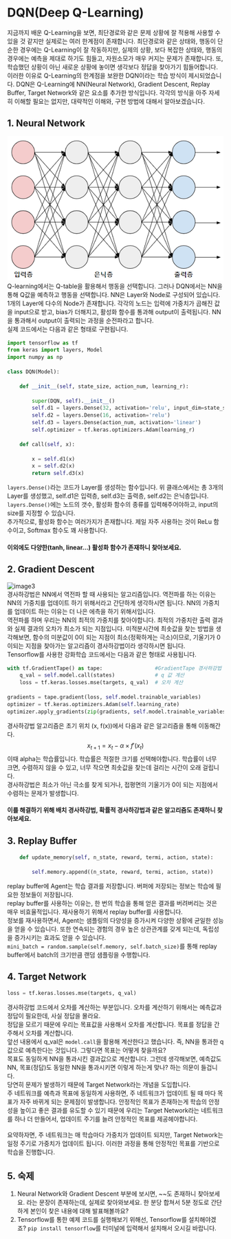 DQN(Deep Q-Learning)
===
 지금까지 배운 Q-Learning을 보면, 최단경로와 같은 문제 상황에 잘 적용해 사용할 수 있을 것 같지만 실제로는 여러 한계점이 존재합니다. 최단경로와 같은 상태와, 행동이 단순한 경우에는 Q-Learning이 잘 작동하지만, 실제의 상황, 보다 복잡한 상태와, 행동의 경우에는 예측을 제대로 하기도 힘들고, 자원소모가 매우 커지는 문제가 존재합니다. 또, 학습했던 상황이 아닌 새로운 상황에 놓이면 생각보다 정답을 찾아가기 힘들어합니다.<br>
 이러한 이유로 Q-Learning의 한계점을 보완한 DQN이라는 학습 방식이 제시되었습니다. DQN은 Q-Learning에 NN(Neural Network), Gradient Descent, Replay Buffer, Target Network와 같은 요소를 추가한 방식입니다. 각각의 방식을 아주 자세히 이해할 필요는 없지만, 대략적인 이해와, 구현 방법에 대해서 알아보겠습니다.<br>
## 1. Neural Network

![image2](image2.png)<br>
Q-learning에서는 Q-table을 활용해서 행동을 선택합니다. 그러나 DQN에서는 NN을 통해 Q값을 예측하고 행동을 선택합니다. NN은 Layer와 Node로 구성되어 있습니다. 1개의 Layer에 다수의 Node가 존재합니다. 각각의 노드는 입력에 가중치가 곱해진 값을 input으로 받고, bias가 더해지고, 활성화 함수를 통과해 output이 출력됩니다. NN을 통과해서 output이 출력되는 과정을 순전파라고 합니다.<br>
실제 코드에서는 다음과 같은 형태로 구현됩니다.
```python
import tensorflow as tf
from keras import layers, Model
import numpy as np

class DQN(Model):

    def __init__(self, state_size, action_num, learning_r):

        super(DQN, self).__init__()
        self.d1 = layers.Dense(32, activation='relu', input_dim=state_size)
        self.d2 = layers.Dense(16, activation='relu')
        self.d3 = layers.Dense(action_num, activation='linear')
        self.optimizer = tf.keras.optimizers.Adam(learning_r)
    
    def call(self, x):

        x = self.d1(x)
        x = self.d2(x)
        return self.d3(x)
```
```layers.Dense()```라는 코드가 Layer를 생성하는 함수입니다. 위 클래스에서는 총 3개의 Layer를 생성했고, self.d1은 입력층, self.d3는 출력층, self.d2는 은닉층입니다. ```layers.Dense()```에는 노드의 갯수, 활성화 함수의 종류를 입력해주어야하고, input의 size를 지정할 수 있습니다.<br>
추가적으로, 활성화 함수는 여러가지가 존재합니다. 제일 자주 사용하는 것이 ReLu 함수이고, Softmax 함수도 꽤 사용합니다. 
#### 이외에도 다양한(tanh, linear...) 활성화 함수가 존재하니 찾아보세요.<br>
## 2. Gradient Descent
![image3](image3.png)<br>
경사하강법은 NN에서 역전파 할 때 사용되는 알고리즘입니다. 역전파를 하는 이유는 NN의 가중치를 업데이트 하기 위해서라고 간단하게 생각하시면 됩니다. NN의 가중치를 업데이트 하는 이유는 더 나은 에측을 하기 위해서입니다.<br>
역전파를 하며 우리는 NN의 최적의 가중치를 찾아야합니다. 최적의 가중치란 출력 결과와 실제 결과의 오차가 최소가 되는 지점입니다. 미적분시간에 최솟값을 찾는 방법을 생각해보면, 함수의 미분값이 0이 되는 지점이 최소(정확하게는 극소)이므로, 기울기가 0이되는 지점을 찾아가는 알고리즘이 경사하강법이라 생각하시면 됩니다.<br>
Tensorflow를 사용한 강화학습 코드에서는 다음과 같은 형태로 사용됩니다.
```python
with tf.GradientTape() as tape:                 #GradientTape 경사하강법 사용을 위해 생성
    q_val = self.model.call(states)             # q 값 계산
    loss = tf.keras.losses.mse(targets, q_val)  # 오차 계산

gradients = tape.gradient(loss, self.model.trainable_variables)             #Gradient 계산
optimizer = tf.keras.optimizers.Adam(self.learning_rate)
optimizer.apply_gradients(zip(gradients, self.model.trainable_variables))   #optimizer를 이용해 역전파 수행
```
경사하강법 알고리즘은 초기 위치 (x, f(x))에서 다음과 같은 알고리즘을 통해 이동해간다. $$x_{t+1} = x_t - \alpha \times f'(x_t) $$ 이때 alpha는 학습률입니다. 학습률은 적절한 크기를 선택해야합니다. 학습률이 너무 크면, 수렴하지 않을 수 있고, 너무 작으면 최솟값을 찾는데 걸리는 시간이 오래 걸립니다.<br>
경사하강법은 최소가 아닌 극소를 찾게 되거나, 접평면의 기울기가 0이 되는 지점에서 수렴하는 문제가 발생합니다.<br>
#### 이를 해결하기 위해 배치 경사하강법, 확률적 경사하강법과 같은 알고리즘도 존재하니 찾아보세요.<br>
## 3. Replay Buffer
```python
    def update_memory(self, n_state, reward, termi, action, state):

        self.memory.append((n_state, reward, termi, action, state))
```
replay buffer에 Agent는 학습 결과를 저장합니다. 버퍼에 저장되는 정보는 학습에 필요한 정보들이 저장됩니다.<br>
replay buffer를 사용하는 이유는, 한 번의 학습을 통해 얻은 결과를 버려버리는 것은 매우 비효율적입니다. 재사용하기 위해서 replay buffer를 사용합니다.<br>
정보를 재사용하면서, Agent는 샘플링의 다양성을 증가시켜 다양한 상황에 균일한 성능을 얻을 수 있습니다. 또한 연속되는 경험의 경우 높은 상관관계를 갖게 되는데, 독립성을 증가시키는 효과도 얻을 수 있습니다.<br>
```mini_batch = random.sample(self.memory, self.batch_size)```를 통해 replay buffer에서 batch의 크기만큼 랜덤 샘플링을 수행합니다.
## 4. Target Network
```python
loss = tf.keras.losses.mse(targets, q_val)
```
경사하강법 코드에서 오차를 계산하는 부분입니다. 오차를 계산하기 위해서는 예측값과 정답이 필요한데, 사실 정답을 몰라요.<br>
정답을 모르기 때문에 우리는 목표값을 사용해서 오차를 계산합니다. 목표를 정답을 간주해서 오차를 계산합니다.<br>
앞선 내용에서 q_val은 ```model.call```을 활용해 계산한다고 했습니다. 즉, NN을 통과한 q 값으로 예측한다는 것입니다. 그렇다면 목표는 어떻게 찾을까요?<br>
목표도 동일하게 NN을 통과시킨 결과값으로 계산합니다. 그런데 생각해보면, 예측값도 NN, 목표(정답)도 동일한 NN을 통과시키면 이렇게 하는게 맞나? 하는 의문이 들겁니다.<br>
당연히 문제가 발생하기 때문에 Target Network라는 개념을 도입합니다.<br>
주 네트워크를 예측과 목표에 동일하게 사용하면, 주 네트워크가 업데이트 될 때 마다 목표가 자주 바뀌게 되는 문제점이 발생합니다. 안정적인 목표가 존재하는게 학습의 안정성을 높이고 좋은 결과를 유도할 수 있기 때문에 우리는 Target Network라는 네트워크를 하나 더 만들어서, 업데이트 주기를 늘려 안정적인 목표를 제공헤야합니다.<br><br>
요약하자면, 주 네트워크는 매 학습마다 가중치가 업데이트 되지만, Target Network는 일정 주기로 가중치가 업데이트 됩니다. 이러한 과정을 통해 안정적인 목표를 기반으로 학습을 진행합니다.

## 5. 숙제
1. Neural Network와 Gradient Descent 부분에 보시면, ~~도 존재하니 찾아보세요. 라는 문장이 존재하는데, 실제로 찾아와보세요. 한 분당 합쳐서 5분 정도로 간단하게 본인이 찾은 내용에 대해 발표해볼까요?
2. Tensorflow를 통한 예제 코드를 실행해보기 위해선, Tensorflow를 설치해야겠죠?
```pip install tensorflow```를 터미널에 입력해서 설치해서 오시길 바랍니다.
